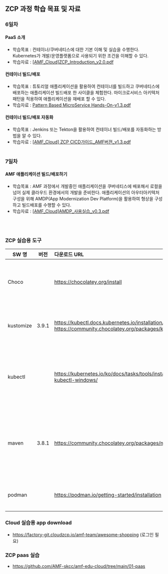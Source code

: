 
## ZCP 과정 학습 목표 및 자료 
### 6일차 
#### PaaS 소개
- 학습목표 : 컨테이너/쿠버네티스에 대한 기본 이해 및 실습을 수행한다. Kubernetes가 개발/운영플랫폼으로 사용되기 위한 조건을 이해할 수 있다.
- 학습자료 : [[AMF_Cloud]ZCP_Introduction_v2.0.pdf](...)

#### 컨테이너 빌드/배포
- 학습목표 : 튜토리얼 애플리케이션을 활용하여 컨테이너를 빌드하고 쿠버네티스에 배포하는 애플리케이션 빌드배포 한 사이클을 체험한다. 마이크로서비스 아키텍처 패턴을 적용하여 애플리케이션을 재배포 할 수 있다.
- 학습자료 : [Pattern Based MicroService Hands-On-v1.3.pdf](...)
#### 컨테이너 빌드/배포 자동화 
- 학습목표 : Jenkins 또는 Tekton을 활용하여 컨테이너 빌드/배포를 자동화하는 방법을 알 수 있다.
- 학습자료 : [[AMF_Cloud] ZCP CICD가이드_AMF버젼_v1.3.pdf](...)
<br><br>

### 7일차 
#### AMF 애플리케이션 빌드/배포하기
- 학습목표 : AMF 과정에서 개발중인 애플리케이션을 쿠버네티스에 배포해서 로컬을 넘어 실제 클라우드 환경에서의 개발을 준비한다. 애플리케이션의 아우터아키텍처 구성을 위해 AMDP(App Modernization Dev Platform)을 활용하여 형상을 구성하고 빌드배포를 수행할 수 있다.
- 학습자료 : [[AMF_Cloud]AMDP_사용실습_v0.3.pdf](...)

<br><br>

### ZCP 실습용 도구 ###
| SW 명 | 버전 | 다운로드 URL |  비고  |
|---|:---:|:---|:---|
| Choco	| | https://chocolatey.org/install	| kustomize 등을 설치하기 위한 목적으로 윈도우 패키지 관리 매니져를 선행 설치 |
| kustomize	| 3.9.1	 | https://kubectl.docs.kubernetes.io/installation/kustomize/ https://community.chocolatey.org/packages/kustomize | 설치 - choco install kustomize <br> 삭제 - choco uninstall kustomize |
| kubectl	| | https://kubernetes.io/ko/docs/tasks/tools/install-kubectl-windows/ | 설치 - choco install kubernetes-cli	<br>< 삭제 - choco uninstall kubernetes-cli |
| maven	| 3.8.1	| https://community.chocolatey.org/packages/maven | * 로컬 환경에서 애플리케이션  빌드 목적으로 설치<br> 설치 - choco install maven	 <br> 삭제 - choco uninstall maven | 
| podman | | https://podman.io/getting-started/installation | docker 라이선스 이슈 회피 위한 OSS 도구 |


### Cloud 실습용 app download

  - https://factory-git.cloudzcp.io/amf-team/awesome-shopping   (로그인 필요)



### ZCP paas 실습
  - https://github.com/AMF-skcc/amf-edu-cloud/tree/main/01-paas
  


